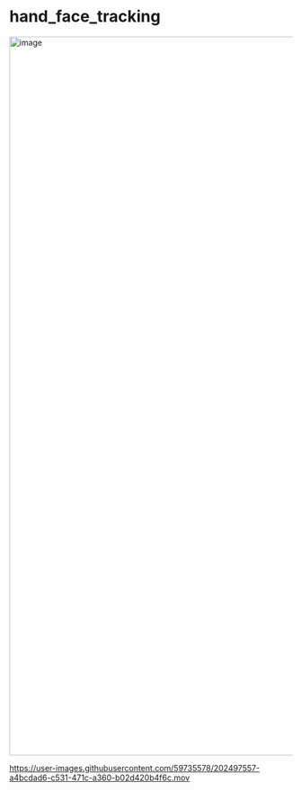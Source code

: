 # hand_face_tracking


<img width="1281" alt="image" src="https://user-images.githubusercontent.com/59735578/202496702-1992a4ab-746c-4dce-a78b-c8e8bd10be48.png">


https://user-images.githubusercontent.com/59735578/202497557-a4bcdad6-c531-471c-a360-b02d420b4f6c.mov

